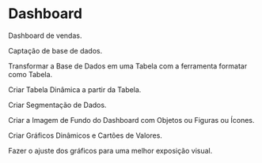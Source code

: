 # Dashboard
Dashboard de vendas.

Captação de base de dados.

Transformar a Base de Dados em uma Tabela com a ferramenta formatar como Tabela.

Criar Tabela Dinâmica a partir da Tabela.

Criar Segmentação de Dados.

 Criar a Imagem de Fundo do Dashboard com Objetos ou Figuras ou Ícones.

 Criar Gráficos Dinâmicos e Cartões de Valores.

Fazer o ajuste dos gráficos para uma melhor exposição visual.
